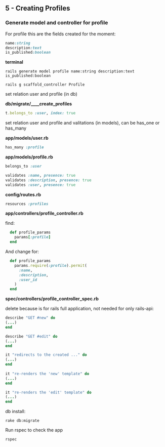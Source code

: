 ## 5 - Creating Profiles

### Generate model and controller for profile

For profile this are the fields created for the moment:

```ruby
name:string
description:text
is_published:boolean
```

**terminal**

    rails generate model profile name:string description:text is_published:boolean

    rails g scaffold_controller Profile

set relation user and profile (in db)

**db/migrate/____create_profiles**

```ruby
t.belongs_to :user, index: true
```
set relation user and profile and valitations (in models), can be has_one or has_many

**app/models/user.rb**

```ruby
has_many :profile
```

**app/models/profile.rb**

```ruby
belongs_to :user
```

```ruby
validates :name, presence: true
validates :description, presence: true
validates :user, presence: true
```
**config/routes.rb**  

```ruby
resources :profiles
```

**app/controllers/profile_controller.rb**

find:

```ruby
  def profile_params
    params[:profile]
  end
```

And change for:

```ruby
  def profile_params
    params.require(:profile).permit(
      :name,
      :description,
      :user_id
    )
  end
```

**spec/controllers/profile_controller_spec.rb**

delete because is for rails full application, not needed for only rails-api:

```ruby
describe "GET #new" do
(...)
end

describe "GET #edit" do
(...)
end

it "redirects to the created ..." do
(...)
end
  
it "re-renders the 'new' template" do
(...)
end

it "re-renders the 'edit' template" do
(...)
end
```

db install:

    rake db:migrate

Run rspec to check the app

    rspec